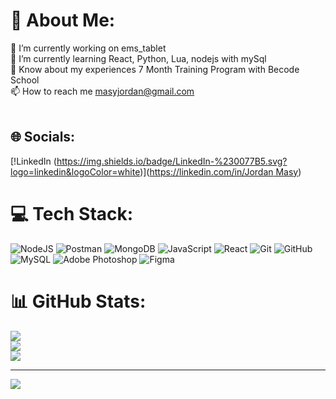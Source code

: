 # 💫 About Me:
🔭 I’m currently working on ems_tablet<br>🌱 I’m currently learning  React, Python, Lua, nodejs with mySql<br>📄 Know about my experiences 7 Month Training Program with Becode School<br>📫 How to reach me masyjordan@gmail.com<br><br>


## 🌐 Socials:
[!LinkedIn (https://img.shields.io/badge/LinkedIn-%230077B5.svg?logo=linkedin&logoColor=white)]([https://linkedin.com/in/Jordan Masy](https://www.linkedin.com/in/jordan-masy/)) 

# 💻 Tech Stack:
![NodeJS](https://img.shields.io/badge/node.js-6DA55F?style=for-the-badge&logo=node.js&logoColor=white) ![Postman](https://img.shields.io/badge/Postman-FF6C37?style=for-the-badge&logo=postman&logoColor=white) ![MongoDB](https://img.shields.io/badge/MongoDB-%234ea94b.svg?style=for-the-badge&logo=mongodb&logoColor=white) ![JavaScript](https://img.shields.io/badge/javascript-%23323330.svg?style=for-the-badge&logo=javascript&logoColor=%23F7DF1E) ![React](https://img.shields.io/badge/react-%2320232a.svg?style=for-the-badge&logo=react&logoColor=%2361DAFB) ![Git](https://img.shields.io/badge/git-%23F05033.svg?style=for-the-badge&logo=git&logoColor=white) ![GitHub](https://img.shields.io/badge/github-%23121011.svg?style=for-the-badge&logo=github&logoColor=white) ![MySQL](https://img.shields.io/badge/mysql-4479A1.svg?style=for-the-badge&logo=mysql&logoColor=white) ![Adobe Photoshop](https://img.shields.io/badge/adobe%20photoshop-%2331A8FF.svg?style=for-the-badge&logo=adobe%20photoshop&logoColor=white) ![Figma](https://img.shields.io/badge/figma-%23F24E1E.svg?style=for-the-badge&logo=figma&logoColor=white)
# 📊 GitHub Stats:
![](https://github-readme-stats.vercel.app/api?username=MJordanBecode&theme=gruvbox&hide_border=false&include_all_commits=true&count_private=true)<br/>
![](https://github-readme-streak-stats.herokuapp.com/?user=MJordanBecode&theme=gruvbox&hide_border=false)<br/>
![](https://github-readme-stats.vercel.app/api/top-langs/?username=MJordanBecode&theme=gruvbox&hide_border=false&include_all_commits=true&count_private=true&layout=compact)

---
[![](https://visitcount.itsvg.in/api?id=MJordanBecode&icon=0&color=1)](https://visitcount.itsvg.in)

<!-- Proudly created with GPRM ( https://gprm.itsvg.in ) -->
